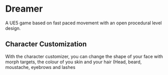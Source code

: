 # Dreamer
A UE5 game based on fast paced movement with an open procedural level design.

## Character Customization

 With the character customizer, you can change the shape of your face with morph targets, the colour of you skin and your hair (Head, beard, moustache, eyebrows and lashes
